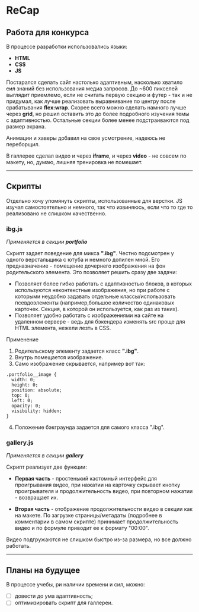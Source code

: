 # ReCap 

## Работа для конкурса

В процессе разработки использовались языки:

* **HTML**
* **CSS**
* **JS**

Постарался сделать сайт настолько адаптивным, насколько хватило ~~сил~~ знаний без использования медиа запросов. До ~600 пикселей выглядит приемлемо, если не считать первую секцию и футер - так и не придумал, как лучше реализовать выравнивание по центру после срабатывания **flex:wrap**. Скорее всего можно сделать намного лучше через **grid**, но решил оставить это до более подробного изучения темы с адаптивностью. Остальные секции более менее подстраиваются под размер экрана.

Анимации и хаверы добавил на свое усмотрение, надеюсь не переборщил.

В галлерее сделал видео и через **iframe**, и через **video** - не совсем по макету, но, думаю, лишняя тренировка не помешает.

***

## Скрипты

Отдельно хочу упомянуть скрипты, использованные для верстки. JS изучал самостоятельно и немного, так что извиняюсь, если что то где то реализовано не слишком качественно.

### **ibg.js**

_Применяется в секции ***portfolio***_

Скрипт задает поведение для микса **".ibg"**. Честно подсмотрен у одного верстальщика с ютуба и немного допилен мной. Его предназначение - помещение дочернего изображения на фон родительского элемента. Это позволяет решить сразу две задачи:

* Позволяет более гибко работать с адаптивностью блоков, в которых используются неконтекстные изображения, но при работе с которыми неудобно задавать отдельные классы/использовать псевдоэлементы (например,большое количество одинаковых карточек. Секция, в которой он используется, как раз из таких).
* Позволяет удобно работать с изображениями на сайте на удаленном сервере - ведь для бэкендера изменять src проще для HTML элемента, нежели лезть в CSS.

Применение

1. Родительскому элементу задается класс **".ibg"**.
2. Внутрь помещается изображение.
3. Само изображение скрывается, например вот так:
```
.portfolio__image {
  width: 0;
  height: 0;
  position: absolute;
  top: 0;
  left: 0;
  opacity: 0;
  visibility: hidden;
}
```
4. Положение бэкграунда задается для самого класса ".ibg".

### **gallery.js**

_Применяется в секции ***gallery***_

Скрипт реализует две функции:

* **Первая часть** - простенький кастомный интерфейс для проигрывания видео, при нажатии на карточку скрывает кнопку проигрывателя и продолжительность видео, при повторном нажатии - возвращает их.

* **Вторая часть** - отображение продолжительности видео в секции как на макете. По загрузке страницы/метадаты (подробнее в комментарии в самом скрипте) принимает продолжительность видео и по формуле приводит ее к формату "00:00".

Видео подгружаются не слишком быстро из-за размера, но все должно работать.

***

## Планы на будущее

В процессе учебы, ри наличии времени и сил, можно:

- [ ] довести до ума адаптивность;
- [ ] оптимизировать скрипт для галлереи.